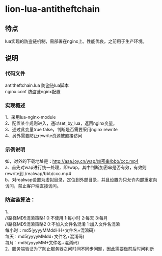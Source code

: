 # lion-lua-antitheftchain

## 特点
lua实现的防盗链机制，需部署在nginx上。性能优良。之前用于生产环境。

## 说明

### 代码文件
antitheftchain.lua 防盗链lua脚本  
nginx.conf 防盗链nginx配置  

### 实现概述
1、采用lua-nginx-module  
2、配置某个规则进入，通过set_by_lua，返回nginx变量。  
3、通过此变量true false，判断是否需要采用nginx rewrite  
4、另外需要防止rewrite资源被直接访问  

### 示例说明
如，对外的下载地址是：http://aaa.joy.cn/wap/加密串/bbb/ccc.mp4  
a、首先对wap进行统一处理，即/wap，其中判断加密串是否有效，有效则rewrite到 /realwap/bbb/ccc.mp4  
b、对realwap设置为虚拟目录，定位到外部目录，并且设置为只允许内部重定向访问，禁止客户端直接访问。  

### 防盗链算法：
1、  
//路径MD5混淆策略1 0:不使用 1:每小时 2:每天 3:每月  
//路径MD5混淆策略2 0:不加入文件名混淆 1:加入文件名混淆  
每小时：md5(yyyyMMddHH+文件名+混淆码)  
每天：md5(yyyyMMdd+文件名+混淆码)  
每月：md5(yyyyMM+文件名+混淆码)  
2、服务端验证为了防止服务器之间时间不同步问题，因此需要做前后时间判断  
